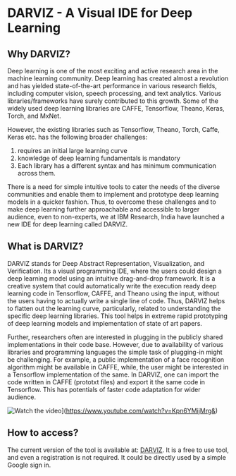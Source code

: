 # DARVIZ - A Visual IDE for Deep Learning

## Why DARVIZ?

Deep learning is one of the most exciting and active research area in the machine learning community. Deep learning has created almost a revolution and has yielded state-of-the-art performance in various research fields, including computer vision, speech processing, and text analytics. Various libraries/frameworks have surely contributed to this growth. Some of the widely used deep learning libraries are CAFFE, Tensorflow, Theano, Keras, Torch, and MxNet.

However, the existing libraries such as Tensorflow, Theano, Torch, Caffe, Keras etc. has the following broader challenges:

1. requires an initial large learning curve
2. knowledge of deep learning fundamentals is mandatory
3. Each library has a different syntax and has minimum communication across them. 

There is a need for simple intuitive tools to cater the needs of the diverse communities and enable them to implement and prototype deep learning models in a quicker fashion. Thus, to overcome these challenges and to make deep learning further approachable and accessible to larger audience, even to non-experts, we at IBM Research, India have launched a new IDE for deep learning called DARVIZ.

## What is DARVIZ?

DARVIZ stands for Deep Abstract Representation, Visualization, and Verification. Its a visual programming IDE, where the users could design a deep learning model using an intuitive drag-and-drop framework.  It is a creative system that could automatically write the execution ready deep learning code in Tensorflow, CAFFE, and Theano using the input, without the users having to actually write a single line of code. Thus, DARVIZ helps to flatten out the learning curve, particularly, related to understanding the specific deep learning libraries. This tool helps in extreme rapid prototyping of deep learning models and implementation of state of art papers.

Further, researchers often are interested in plugging in the publicly shared implementations in their code base. However, due to availability of various libraries and programming languages the simple task of plugging-in might be challenging. For example, a public implementation of a face recognition algorithm might be available in CAFFE, while, the user might be interested in a Tensorflow implementation of the same. In DARVIZ, one can import the code written in CAFFE (prototxt files) and export it the same code in Tensorflow. This has potentials of faster code adaptation for wider audience. 

![Watch the video](https://raw.github.com/GabLeRoux/WebMole/master/ressources/WebMole_Youtube_Video.png)](https://www.youtube.com/watch?v=Kpn6YMijMrg&)

## How to access?

The current version of the tool is available at: [DARVIZ](https://darviz.mybluemix.net/). It is a free to use tool, and even a registration is not required. It could be directly used by a simple Google sign in.